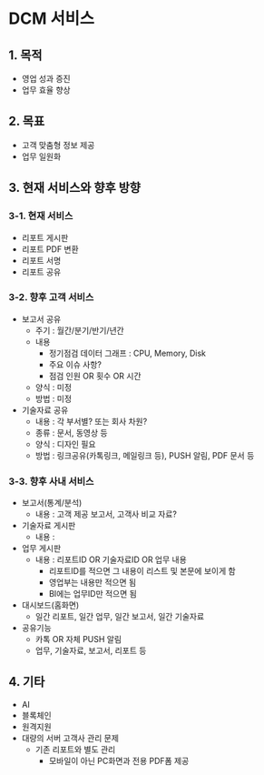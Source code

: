 # DCM 서비스

## 1. 목적
* 영업 성과 증진
* 업무 효율 향상

## 2. 목표
* 고객 맞춤형 정보 제공
* 업무 일원화

## 3. 현재 서비스와 향후 방향
### 3-1. 현재 서비스
* 리포트 게시판
* 리포트 PDF 변환
* 리포트 서명
* 리포트 공유

### 3-2. 향후 고객 서비스
* 보고서 공유
  - 주기 : 월간/분기/반기/년간
  - 내용
    - 정기점검 데이터 그래프 : CPU, Memory, Disk
    - 주요 이슈 사항?
    - 점검 인원 OR 횟수 OR 시간
  - 양식 : 미정
  - 방법 : 미정
* 기술자료 공유
  - 내용 : 각 부서별? 또는 회사 차원?
  - 종류 : 문서, 동영상 등
  - 양식 : 디자인 필요
  - 방법 : 링크공유(카톡링크, 메일링크 등), PUSH 알림, PDF 문서 등

### 3-3. 향후 사내 서비스 
* 보고서(통계/분석)
  - 내용 : 고객 제공 보고서, 고객사 비교 자료?
* 기술자료 게시판
  - 내용 : 
* 업무 게시판    
  - 내용 : 리포트ID OR 기술자료ID OR 업무 내용
    - 리포트ID를 적으면 그 내용이 리스트 및 본문에 보이게 함
    - 영업부는 내용만 적으면 됨
    - BI에는 업무ID만 적으면 됨
* 대시보드(홈화면)
  - 일간 리포트, 일간 업무, 일간 보고서, 일간 기술자료 
* 공유기능  
  - 카톡 OR 자체 PUSH 알림
  - 업무, 기술자료, 보고서, 리포트 등


## 4. 기타
* AI
* 블록체인
* 원격지원
* 대량의 서버 고객사 관리 문제
  - 기존 리포트와 별도 관리
    - 모바일이 아닌 PC화면과 전용 PDF폼 제공


